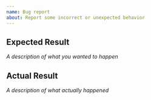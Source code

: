 ```yaml
---
name: Bug report
about: Report some incorrect or unexpected behavior
---
```


## Expected Result

*A description of what you wanted to happen*

## Actual Result

*A description of what actually happened*